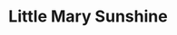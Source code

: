 ---
title: Little Mary Sunshine
year: 1962
opening_date: 1962-11-22
closing_date: 1962-12-01
layout: productions
image:
image_caption:
image_credit:
playbill:
category:
details:
  Theatre: Theatre Jacksonville
  Venue: Little Theatre
cast:
  The Prologue: Toni Ott
  Chief Brown Bear: Ed Poole
  Cpl "Billy" Jester: Bob Conine
  Capt. "Big Jim" Warington: Jimtom Richardson
  "Little Mary Sunshine": Thelma Baker
  Mme. Ernestine Von Liebedich: Doris Thornhill
  Nancy Twinkle: Miriam Firth
  Fleet Foot: Jim Cavanaugh
  Yellow Feather: Norman Fisher
  Gen'l Oscar Fairfax, Ret.: William Scott Thornton
  Cora: Barbara Poppell
  Maud Abbott: Barbara Jean Ferguson
  Gwendolyn: Anita Cheshire
  Henrietta: Toni Ott
  Mabel: Carol Matchett
  Blanche: Margaret Swann
  Pete: Bob Tinsley
  Tex: Bob Thompson
  Slim : Bill Milton
  Buster: Bill Nickel
  Hank: Lucky Simpson
  Tom: Stephen Wood
crew:
  Director: George Ballis
  Dance Choreography: Bob Conine
  Musical Director: Rosalind MacEnulty
  Set Designer: Ben Jones
  Technical Director: Pete House
  Scenic Art Work: Bob Krell
  Lighting Designer: Chase Ambler
  Production Supervisor: A. Ira Fink
  Stage Manager: Marshall Grauer
  Assistant Stage Manager: Art Logan
  Production Assistant: Ellen Black
  Costumes: Frank Ridge
  Properties: 
    - Evelyn Clark
    - Jack Broughton
    - Helen Cochran
    - Gladys Dale
    - Mary Frances Thornhill
    - Eula Walters
    - Esther Barnes
    - Edythe Price
    - Jean Charles
  Make-Up: 
    - Marion Conner
    - Beverly Fink
    - Doris Hindin
    - Mrs. Knud Moller
    - Virginia Moseley
    - Helen Nehl
    - Rik Snyder
  Construction and Painting: 
    - Peggy Miller
    - Danny Henson
    - Galdys Dale
    - Margaret Mahler
    - Pete House
    - Joanne House
orchestra:
  Orchestra: 
    - John Walker
    - Jim Moore
    - Jimmy Glasscock
    - Bill Racca
    - Camp Kirkland
    - James Gutteridge
external_links:
---